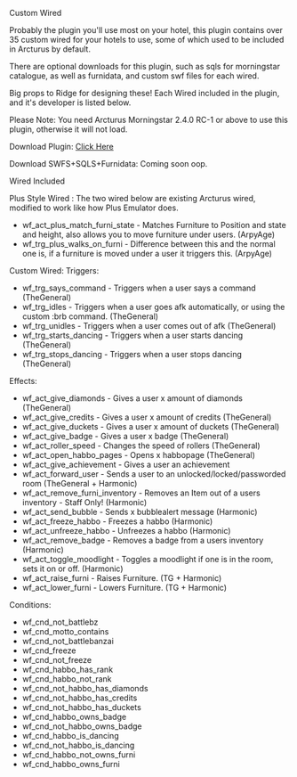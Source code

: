 Custom Wired

Probably the plugin you'll use most on your hotel, this plugin contains over 35 custom wired for your hotels to use, some of which used to be included in Arcturus by default.

There are optional downloads for this plugin, such as sqls for morningstar catalogue, as well as furnidata, and custom swf files for each wired.

Big props to Ridge for designing these! Each Wired included in the plugin, and it's developer is listed below.

Please Note: You need Arcturus Morningstar 2.4.0 RC-1 or above to use this plugin, otherwise it will not load.

Download Plugin: [Click Here](https://git.krews.org/Harmonic/custom-wired/-/blob/master/target/CustomWired-1.0-PREVIEW.jar)

Download SWFS+SQLS+Furnidata: Coming soon oop.

Wired Included

Plus Style Wired : The two wired below are existing Arcturus wired, modified to work like how Plus Emulator does.
- wf_act_plus_match_furni_state - Matches Furniture to Position and state and height, also allows you to move furniture under users. (ArpyAge)
- wf_trg_plus_walks_on_furni - Difference between this and the normal one is, if a furniture is moved under a user it triggers this. (ArpyAge)

Custom Wired:
Triggers:

- wf_trg_says_command - Triggers when a user says a command (TheGeneral)
- wf_trg_idles - Triggers when a user goes afk automatically, or using the custom :brb command. (TheGeneral)
- wf_trg_unidles - Triggers when a user comes out of afk (TheGeneral)
- wf_trg_starts_dancing - Triggers when a user starts dancing (TheGeneral)
- wf_trg_stops_dancing - Triggers when a user stops dancing (TheGeneral)

Effects:
- wf_act_give_diamonds - Gives a user x amount of diamonds (TheGeneral)
- wf_act_give_credits - Gives a user x amount of credits (TheGeneral)
- wf_act_give_duckets - Gives a user x amount of duckets (TheGeneral)
- wf_act_give_badge - Gives a user x badge (TheGeneral)
- wf_act_roller_speed - Changes the speed of rollers (TheGeneral)
- wf_act_open_habbo_pages - Opens x habbopage (TheGeneral)
- wf_act_give_achievement - Gives a user an achievement
- wf_act_forward_user - Sends a user to an unlocked/locked/passworded room (TheGeneral + Harmonic)
- wf_act_remove_furni_inventory - Removes an Item out of a users inventory - Staff Only! (Harmonic)
- wf_act_send_bubble - Sends x bubblealert message (Harmonic)
- wf_act_freeze_habbo - Freezes a habbo (Harmonic)
- wf_act_unfreeze_habbo - Unfreezes a habbo (Harmonic)
- wf_act_remove_badge - Removes a badge from a users inventory (Harmonic)
- wf_act_toggle_moodlight - Toggles a moodlight if one is in the room, sets it on or off. (Harmonic)
- wf_act_raise_furni - Raises Furniture. (TG + Harmonic)
- wf_act_lower_furni - Lowers Furniture. (TG + Harmonic)

Conditions:

- wf_cnd_not_battlebz
- wf_cnd_motto_contains
- wf_cnd_not_battlebanzai
- wf_cnd_freeze
- wf_cnd_not_freeze
- wf_cnd_habbo_has_rank
- wf_cnd_habbo_not_rank
- wf_cnd_not_habbo_has_diamonds
- wf_cnd_not_habbo_has_credits
- wf_cnd_not_habbo_has_duckets
- wf_cnd_habbo_owns_badge
- wf_cnd_not_habbo_owns_badge
- wf_cnd_habbo_is_dancing
- wf_cnd_not_habbo_is_dancing
- wf_cnd_habbo_not_owns_furni
- wf_cnd_habbo_owns_furni





